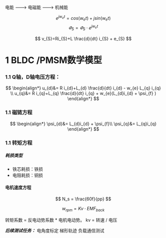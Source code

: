 电能 ---> 电磁能 ---> 机械能

$$
e^{jw_{e}t}=cos(w_{e}t)+jsin(w_{e}t)
$$
$$
\varPhi_{S}=\varPhi_{S} \cdot e^{jw_{e}t}
$$

$$
v_{S}=Ri_{S}+L \frac{d}{dt} i_{S} + e_{S}
$$
# 1  BLDC /PMSM数学模型
### 1.1  Q轴，D轴电压方程：
$$
\begin{align*}
u_{d}&= R i_{d}+L_{d} \frac{d}{dt} i_{d} - w_{e} L_{q} i_{q} \\
u_{q}&= R i_{q}+L_{q} \frac{d}{dt} i_{q} + w_{e}(L_{d}i_{d} + \psi_{f} ) 
\end{align*}
$$

### 1.1  磁链方程
$$
\begin{align*}
\psi_{d}&= L_{d}i_{d} + \psi_{f}\\
\psi_{q}&= L_{q}i_{q}
\end{align*}
$$

### 1.1  转矩方程


##### 耗损类型
* 铁芯耗损：铁损
* 电阻耗损：铜损




####  电机速度方程
$$
N_s = \frac{60f}{pp}
$$

$$
w_{rpm} = Kv \cdot EMF_{back}
$$

转矩系数 = 反电动势系数 * 电机电动势。
kv = 转速 / 电压


***后续测试任务：***
电角度标定
梯形轨迹
负载通信测试